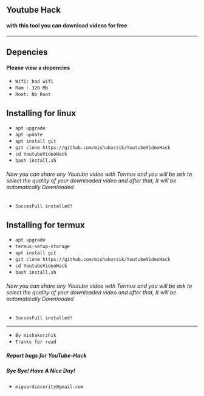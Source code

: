 ## Youtube Hack
#### with this tool you can download videos for free

---
## Depencies
#### Please view a depencies

* `Wifi: had wifi`
* `Ram : 320 Mb`
* `Root: No Root` 

## Installing for linux

* `apt upgrade` 
* `apt update`
* `apt install git`
* `git clone https://github.com/mishakorzik/YoutubeVideoHack`
* `cd YoutubeVideoHack`
* `bash install.sh`

###### Now you can share any Youtube video with Termux and you will be ask to select the quality of your downloaded video and after that, It will be automatically Downloaded

* `SuccesFull installed!` 

## Installing for termux

* `apt upgrade` 
* `termux-setup-storage`
* `apt install git`
* `git clone https://github.com/mishakorzik/YoutubeVideoHack`
* `cd YoutubeVideoHack`
* `bash install.sh`

###### Now you can share any Youtube video with Termux and you will be ask to select the quality of your downloaded video and after that, It will be automatically Downloaded

* `SuccesFull installed!` 

----

* `By mishakorzhik`
* `Tranks for read`

##### Report bugs for YouTube-Hack
##### Bye Bye! Have A Nice Day!

* `miguardzecurity@gmail.com` 




